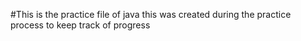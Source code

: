 #This is the practice file of java
this was created during the practice process to keep track of progress
